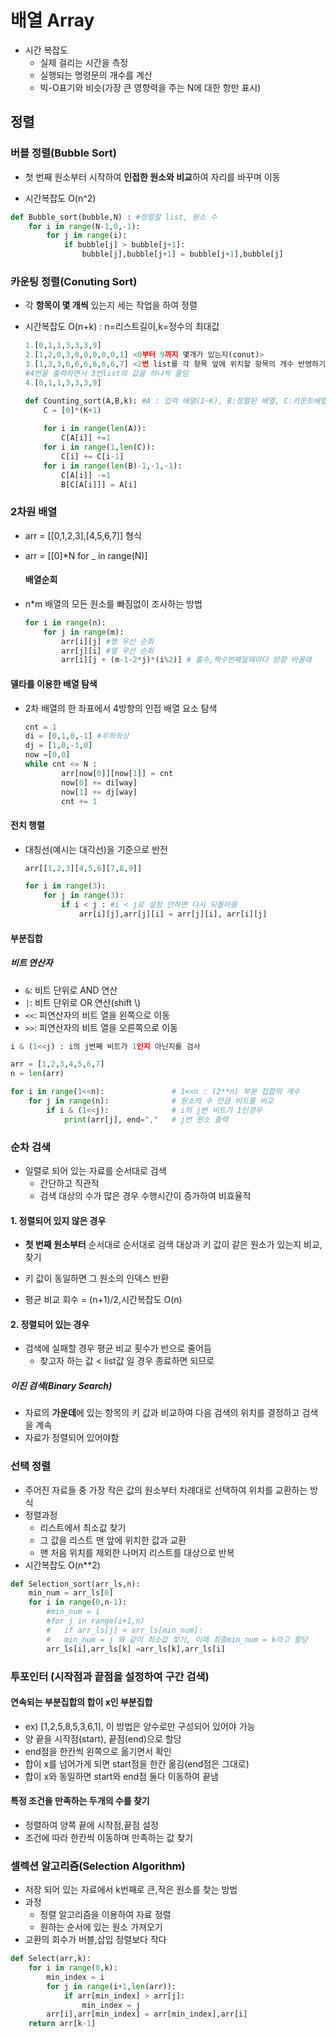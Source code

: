 # 배열 Array

- 시간 복잡도
  - 실제 걸리는 시간을 측정
  - 실행되는 명령문의 개수를 계산
  - 빅-O표기와 비슷(가장 큰 영향력을 주는 N에 대한 항만 표시)



## 정렬

### 버블 정렬(Bubble Sort)

- 첫 번째 원소부터 시작하여 **인접한 원소와 비교**하여 자리를 바꾸며 이동

- 시간복잡도 O(n^2)

```python
def Bubble_sort(bubble,N) : #정렬할 list, 원소 수
    for i in range(N-1,0,-1):
        for j in range(i):
            if bubble[j] > bubble[j+1]:
                bubble[j],bubble[j+1] = bubble[j+1],bubble[j]
```



### 카운팅 정렬(Conuting Sort)

- 각 **항목이 몇 개씩** 있는지 세는 작업을 하여 정렬

- 시간복잡도 O(n+k) : n=리스트길이,k=정수의 최대값

  ```python
  1.[0,1,1,3,3,3,9]
  2.[1,2,0,3,0,0,0,0,0,1] <0부터 9까지 몇개가 있는지(conut)>
  3.[1,3,3,6,6,6,6,6,6,7] <2번 list를 각 항목 앞에 위치할 항목의 개수 반영하기 위해 변경>
  #4번을 출력하면서 3번list의 값을 하나씩 줄임
  4.[0,1,1,3,3,3,9]
  ```

  ```python
  def Counting_sort(A,B,k): #A : 입력 배열(1~K), B:정렬된 배열, C:카운트배열,
      C = [0]*(K+1)
      
      for i in range(len(A)):
          C[A[i]] +=1
      for i in range(1,len(C)):
          C[i] += C[i-1]
      for i in range(len(B)-1,-1,-1):
          C[A[i]] -=1
          B[C[A[i]]] = A[i]
  ```




### 2차원 배열

- arr = [[0,1,2,3],[4,5,6,7]] 형식
- arr = [[0]*N for _ in range(N)]

	#### 배열순회

- n*m 배열의 모든 원소를 빠짐없이 조사하는 방법

  ```python
  for i in range(n):
      for j in range(m):
          arr[i][j] #행 우선 순회
          arr[j][i] #열 우선 순회
          arr[i][j + (m-1-2*j)*(i%2)] # 홀수,짝수번째일때마다 방향 바꿀때
  ```



#### 델타를 이용한 배열 탐색

- 2차 배열의 한 좌표에서 4방향의 인접 배열 요소 탐색

  ```python
  cnt = 1
  di = [0,1,0,-1] #우하좌상
  dj = [1,0,-1,0]
  now =[0,0]
  while cnt <= N :
          arr[now[0]][now[1]] = cnt
          now[0] += di[way]
          now[1] += dj[way]
          cnt += 1
  ```

  

#### 전치 행렬

- 대칭선(예시는 대각선)을 기준으로 반전

  ```python
  arr[[1,2,3][4,5,6][7,8,9]]
  
  for i in range(3):
      for j in range(3):
          if i < j : #i < j로 설정 안하면 다시 되돌아옴
              arr[i][j],arr[j][i] = arr[j][i], arr[i][j]
  ```



#### 부분집합

##### 비트 연산자

- `&`: 비트 단위로 AND 연산
- `|`: 비트 단위로 OR 연산(shift \\)
- `<<`: 피연산자의 비트 열을 왼쪽으로 이동
- `>>`: 피연산자의 비트 열을 오른쪽으로 이동

```python
i & (1<<j) : i의 j번째 비트가 1인지 아닌지를 검사
```

```python
arr = [1,2,3,4,5,6,7]
n = len(arr)

for i in range(1<<n):				# 1<<n : (2**n) 부분 집합의 개수
    for j in range(n):				# 원소의 수 만큼 비트를 비교
        if i & (1<<j):				# i의 j번 비트가 1인경우
            print(arr[j], end=","	# j번 원소 출력
```



### 순차 검색

- 일렬로 되어 있는 자료를 순서대로 검색
  - 간단하고 직관적
  - 검색 대상의 수가 많은 경우 수행시간이 증가하여 비효율적

#### 1. 정렬되어 있지 않은 경우

- **첫 번째 원소부터** 순서대로 순서대로 검색 대상과 키 값이 같은 원소가 있는지 비교,찾기
- 키 값이 동일하면 그 원소의 인덱스 반환

- 평균 비교 회수 = (n+1)/2,시간복잡도 O(n)

#### 2. 정렬되어 있는 경우

- 검색에 실패할 경우 평균 비교 횟수가 반으로 줄어듬
  - 찾고자 하는 값 < list값 일 경우 종료하면 되므로

##### 이진 검색(Binary Search)

- 자료의 **가운데**에 있는 항목의 키 값과 비교하여 다음 검색의 위치를 결정하고 검색을 계속
- 자료가 정렬되어 있어야함



### 선택 정렬

- 주어진 자료들 중 가장 작은 값의 원소부터 차례대로 선택하여 위치를 교환하는 방식
- 정렬과정
  - 리스트에서 최소값 찾기
  - 그 값을 리스트 맨 앞에 위치한 값과 교환
  - 맨 처음 위치를 제외한 나머지 리스트를 대상으로 반복
- 시간복잡도 O(n**2)

```python
def Selection_sort(arr_ls,n):
    min_num = arr_ls[0]
    for i in range(0,n-1):
        #min_num = i
        #for j in range(i+1,n)
        #	if arr_ls[j] < arr_ls[min_num]:
        #   min_num = j 와 같이 최소값 찾기, 이때 최종min_num = k라고 할당
        arr_ls[i],arr_ls[k] =arr_ls[k],arr_ls[i]
```



### 투포인터 (시작점과 끝점을 설정하여 구간 검색)

#### 연속되는 부분집합의 합이 x인 부분집합

- ex) [1,2,5,8,5,3,6,1], 이 방법은 양수로만 구성되어 있어야 가능
- 양 끝을 시작점(start), 끝점(end)으로 할당
- end점을 한칸씩 왼쪽으로 옮기면서 확인
- 합이 x를 넘어가게 되면 start점을 한칸 옮김(end점은 그대로)
- 합이 x와 동일하면 start와 end점 둘다 이동하여 끝냄

#### 특정 조건을 만족하는 두개의 수를 찾기

- 정렬하여 양쪽 끝에 시작점,끝점 설정
- 조건에 따라 한칸씩 이동하며 만족하는 값 찾기



### 셀렉션 알고리즘(Selection Algorithm)

- 저장 되어 있는 자료에서 k번째로 큰,작은 원소를 찾는 방법
- 과정
  - 정렬 알고리즘을 이용하여 자료 정렬
  - 원하는 순서에 있는 원소 가져오기
- 교환의 회수가 버블,삽입 정렬보다 작다

```python
def Select(arr,k):
    for i in range(0,k):
        min_index = i
        for j in range(i+1,len(arr)):
            if arr[min_index] > arr[j]:
                min_index = j
        arr[i],arr[min_index] = arr[min_index],arr[i]
    return arr[k-1]       
```

